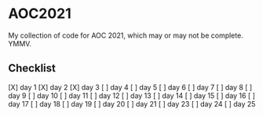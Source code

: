 # AOC2021

My collection of code for AOC 2021, which may or may not be complete. YMMV.

## Checklist
[X] day 1 
[X] day 2 
[X] day 3
[ ] day 4
[ ] day 5
[ ] day 6
[ ] day 7
[ ] day 8
[ ] day 9
[ ] day 10
[ ] day 11
[ ] day 12
[ ] day 13
[ ] day 14
[ ] day 15
[ ] day 16
[ ] day 17
[ ] day 18
[ ] day 19
[ ] day 20 
[ ] day 21
[ ] day 23
[ ] day 24
[ ] day 25
